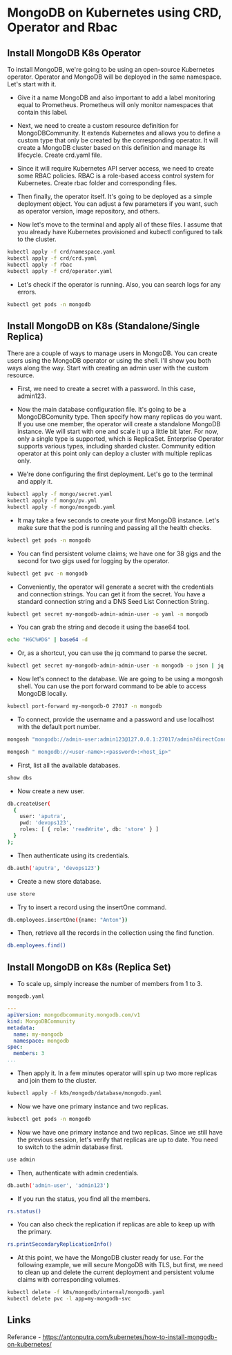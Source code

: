 # MongoDB on Kubernetes using CRD, Operator and Rbac

## Install MongoDB K8s Operator

To install MongoDB, we're going to be using an open-source Kubernetes operator. Operator and MongoDB will be deployed in the same namespace. Let's start with it.

* Give it a name MongoDB and also important to add a label monitoring equal to Prometheus. Prometheus will only monitor namespaces that contain this label.
  
* Next, we need to create a custom resource definition for MongoDBCommunity. It extends Kubernetes and allows you to define a custom type that only be created by the corresponding operator. It will create a MongoDB cluster based on this definition and manage its lifecycle. Create crd.yaml file.

* Since it will require Kubernetes API server access, we need to create some RBAC policies. RBAC is a role-based access control system for Kubernetes. Create rbac folder and corresponding files.

* Then finally, the operator itself. It's going to be deployed as a simple deployment object. You can adjust a few parameters if you want, such as operator version, image repository, and others.

* Now let's move to the terminal and apply all of these files. I assume that you already have Kubernetes provisioned and kubectl configured to talk to the cluster.

```bash
kubectl apply -f crd/namespace.yaml
kubectl apply -f crd/crd.yaml
kubectl apply -f rbac
kubectl apply -f crd/operator.yaml
```

* Let's check if the operator is running. Also, you can search logs for any errors.

```bash
kubectl get pods -n mongodb
```

## Install MongoDB on K8s (Standalone/Single Replica)

There are a couple of ways to manage users in MongoDB. You can create users using the MongoDB operator or using the shell. I'll show you both ways along the way. Start with creating an admin user with the custom resource.

* First, we need to create a secret with a password. In this case, admin123.

* Now the main database configuration file. It's going to be a MongoDBComunity type. Then specify how many replicas do you want. If you use one member, the operator will create a standalone MongoDB instance. We will start with one and scale it up a little bit later. For now, only a single type is supported, which is ReplicaSet. Enterprise Operator supports various types, including sharded cluster. Community edition operator at this point only can deploy a cluster with multiple replicas only.

* We're done configuring the first deployment. Let's go to the terminal and apply it.

```bash
kubectl apply -f mongo/secret.yaml
kubectl apply -f mongo/pv.yml
kubectl apply -f mongo/mongodb.yaml
```

* It may take a few seconds to create your first MongoDB instance. Let's make sure that the pod is running and passing all the health checks.

```bash
kubectl get pods -n mongodb
```

* You can find persistent volume claims; we have one for 38 gigs and the second for two gigs used for logging by the operator.

```bash
kubectl get pvc -n mongodb
```

* Conveniently, the operator will generate a secret with the credentials and connection strings. You can get it from the secret. You have a standard connection string and a DNS Seed List Connection String.

```bash
kubectl get secret my-mongodb-admin-admin-user -o yaml -n mongodb
```

* You can grab the string and decode it using the base64 tool.

```bash
echo "HGC%#DG" | base64 -d
```

* Or, as a shortcut, you can use the jq command to parse the secret.

```bash
kubectl get secret my-mongodb-admin-admin-user -n mongodb -o json | jq -r '.data | with_entries(.value |= @base64d)'
```

* Now let's connect to the database. We are going to be using a mongosh shell. You can use the port forward command to be able to access MongoDB locally.

```bash
kubectl port-forward my-mongodb-0 27017 -n mongodb
```

* To connect, provide the username and a password and use localhost with the default port number.

```bash
mongosh "mongodb://admin-user:admin123@127.0.0.1:27017/admin?directConnection=true&serverSelectionTimeoutMS=2000"

mongosh " mongodb://<user-name>:<password>:<host_ip>"
```

* First, list all the available databases.

```bash
show dbs
```

* Now create a new user.

```bash
db.createUser(
  {
    user: 'aputra',
    pwd: 'devops123',
    roles: [ { role: 'readWrite', db: 'store' } ]
  }
);
```

* Then authenticate using its credentials.

```bash
db.auth('aputra', 'devops123')
```

* Create a new store database.

```bash
use store
```

* Try to insert a record using the insertOne command.

```bash
db.employees.insertOne({name: "Anton"})
```

* Then, retrieve all the records in the collection using the find function.

```bash
db.employees.find()
```

## Install MongoDB on K8s (Replica Set)

* To scale up, simply increase the number of members from 1 to 3.

`mongodb.yaml`

```yml
---
apiVersion: mongodbcommunity.mongodb.com/v1
kind: MongoDBCommunity
metadata:
  name: my-mongodb
  namespace: mongodb
spec:
  members: 3
...
```

* Then apply it. In a few minutes operator will spin up two more replicas and join them to the cluster.

```bash
kubectl apply -f k8s/mongodb/database/mongodb.yaml
```

* Now we have one primary instance and two replicas.

```bash
kubectl get pods -n mongodb
```

* Now we have one primary instance and two replicas. Since we still have the previous session, let's verify that replicas are up to date. You need to switch to the admin database first.

```bash
use admin
```

* Then, authenticate with admin credentials.

```bash
db.auth('admin-user', 'admin123')
```

* If you run the status, you find all the members.

```bash
rs.status()
```

* You can also check the replication if replicas are able to keep up with the primary.

```bash
rs.printSecondaryReplicationInfo()
```

* At this point, we have the MongoDB cluster ready for use. For the following example, we will secure MongoDB with TLS, but first, we need to clean up and delete the current deployment and persistent volume claims with corresponding volumes.

```bash
kubectl delete -f k8s/mongodb/internal/mongodb.yaml
kubectl delete pvc -l app=my-mongodb-svc
```

## Links

Referance - <https://antonputra.com/kubernetes/how-to-install-mongodb-on-kubernetes/>
